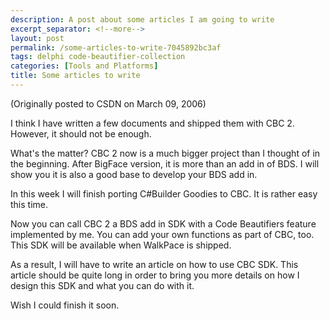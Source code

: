 ```yaml
---
description: A post about some articles I am going to write
excerpt_separator: <!--more-->
layout: post
permalink: /some-articles-to-write-7045892bc3af
tags: delphi code-beautifier-collection
categories: [Tools and Platforms]
title: Some articles to write
---
```

(Originally posted to CSDN on March 09, 2006)

I think I have written a few documents and shipped them with CBC 2. However, it should not be enough.
<!--more-->

What's the matter? CBC 2 now is a much bigger project than I thought of in the beginning. After BigFace version, it is more than an add in of BDS. I will show you it is also a good base to develop your BDS add in.

In this week I will finish porting C#Builder Goodies to CBC. It is rather easy this time.

Now you can call CBC 2 a BDS add in SDK with a Code Beautifiers feature implemented by me. You can add your own functions as part of CBC, too. This SDK will be available when WalkPace is shipped.

As a result, I will have to write an article on how to use CBC SDK. This article should be quite long in order to bring you more details on how I design this SDK and what you can do with it.

Wish I could finish it soon.
